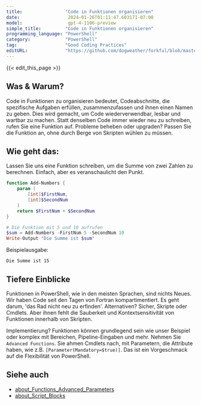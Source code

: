 ```yaml
---
title:                "Code in Funktionen organisieren"
date:                  2024-01-26T01:11:47.603171-07:00
model:                 gpt-4-1106-preview
simple_title:         "Code in Funktionen organisieren"
programming_language: "PowerShell"
category:             "PowerShell"
tag:                  "Good Coding Practices"
editURL:              "https://github.com/dogweather/forkful/blob/master/content/de/powershell/organizing-code-into-functions.md"
---
```


{{< edit_this_page >}}

## Was & Warum?
Code in Funktionen zu organisieren bedeutet, Codeabschnitte, die spezifische Aufgaben erfüllen, zusammenzufassen und ihnen einen Namen zu geben. Dies wird gemacht, um Code wiederverwendbar, lesbar und wartbar zu machen. Statt denselben Code immer wieder neu zu schreiben, rufen Sie eine Funktion auf. Probleme beheben oder upgraden? Passen Sie die Funktion an, ohne durch Berge von Skripten wühlen zu müssen.

## Wie geht das:
Lassen Sie uns eine Funktion schreiben, um die Summe von zwei Zahlen zu berechnen. Einfach, aber es veranschaulicht den Punkt.

```PowerShell
function Add-Numbers {
    param (
        [int]$FirstNum,
        [int]$SecondNum
    )
    return $FirstNum + $SecondNum
}

# Die Funktion mit 5 und 10 aufrufen
$sum = Add-Numbers -FirstNum 5 -SecondNum 10
Write-Output "Die Summe ist $sum"
```

Beispielausgabe:

```
Die Summe ist 15
```

## Tiefere Einblicke
Funktionen in PowerShell, wie in den meisten Sprachen, sind nichts Neues. Wir haben Code seit den Tagen von Fortran kompartimentiert. Es geht darum, 'das Rad nicht neu zu erfinden'. Alternativen? Sicher, Skripte oder Cmdlets. Aber ihnen fehlt die Sauberkeit und Kontextsensitivität von Funktionen innerhalb von Skripten.

Implementierung? Funktionen können grundlegend sein wie unser Beispiel oder komplex mit Bereichen, Pipeline-Eingaben und mehr. Nehmen Sie `Advanced Functions`. Sie ahmen Cmdlets nach, mit Parametern, die Attribute haben, wie z.B. `[Parameter(Mandatory=$true)]`. Das ist ein Vorgeschmack auf die Flexibilität von PowerShell.

## Siehe auch 
- [about_Functions_Advanced_Parameters](https://docs.microsoft.com/de-de/powershell/module/microsoft.powershell.core/about/about_functions_advanced_parameters?view=powershell-7.1)
- [about_Script_Blocks](https://docs.microsoft.com/de-de/powershell/module/microsoft.powershell.core/about/about_script_blocks?view=powershell-7.1)